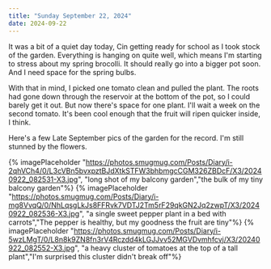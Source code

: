 ```yaml
---
title: "Sunday September 22, 2024"
date: 2024-09-22
---
```

It was a bit of a quiet day today, Cin getting ready for school as I took stock of the garden.  Everything is hanging on quite well, which means I'm starting to stress about my spring brocolli.  It should really go into a bigger pot soon.  And I need space for the spring bulbs.

With that in mind, I picked one tomato clean and pulled the plant.  The roots had gone down through the reservoir at the bottom of the pot, so I could barely get it out.  But now there's space for one plant.  I'll wait a week on the second tomato.  It's been cool enough that the fruit will ripen quicker inside, I think.

Here's a few Late September pics of the garden for the record.  I'm still stunned by the flowers.

{% imagePlaceholder "https://photos.smugmug.com/Posts/Diary/i-2qhVCh4/0/L3cVBn5bvxpztBJdXtkSTFW3bhbmgcCGM326ZBDcF/X3/20240922_082531-X3.jpg", "long shot of my balcony garden","the bulk of my tiny balcony garden"%}
{% imagePlaceholder "https://photos.smugmug.com/Posts/Diary/i-mg8VvqQ/0/NhLqsgLkJs8FFRvk7VDTJ2Tm5rF29qkGN2Jq2zwpT/X3/20240922_082536-X3.jpg", "a single sweet pepper plant in a bed with carrots","The pepper is healthy, but my goodness the fruit are tiny"%}
{% imagePlaceholder "https://photos.smugmug.com/Posts/Diary/i-5wzLMgT/0/L8n8k9ZN8fn3rV4Rczdd4kLGJJvv52MGVDvmhfcvj/X3/20240922_082552-X3.jpg", "a heavy cluster of tomatoes at the top of a tall plant","I'm surprised this cluster didn't break off"%}
